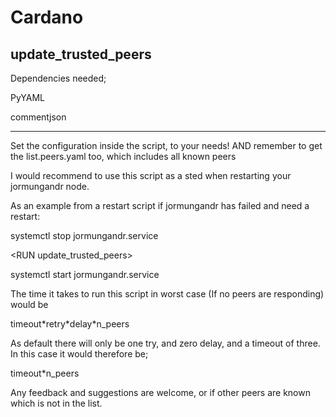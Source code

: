 # Cardano

## update_trusted_peers
Dependencies needed;

PyYAML

commentjson

---------------------

Set the configuration inside the script, to your needs!
AND remember to get the list.peers.yaml too, which includes all known peers

I would recommend to use this script as a sted when restarting your jormungandr node.

As an example from a restart script if jormungandr has failed and need a restart:


systemctl stop jormungandr.service

\<RUN update_trusted_peers\>
  
systemctl start jormungandr.service
  
  
The time it takes to run this script in worst case (If no peers are responding) would be 

timeout\*retry\*delay*n_peers

As default there will only be one try, and zero delay, and a timeout of three.
In this case it would therefore be;

timeout*n_peers

Any feedback and suggestions are welcome, or if other peers are known which is not in the list.
